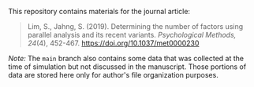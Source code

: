 
This repository contains materials for the journal article:

> Lim, S., Jahng, S. (2019). Determining the number of factors using parallel analysis and its recent variants. *Psychological Methods, 24*(4), 452-467. https://doi.org/10.1037/met0000230

*Note:* The `main` branch also contains some data that was collected at the time of simulation but not discussed in the manuscript. Those portions of data are stored here only for author's file organization purposes.
